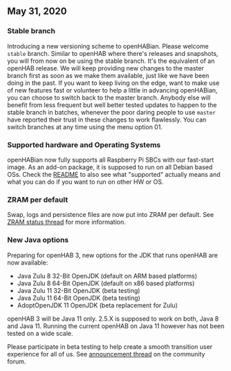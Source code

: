 ## May 31, 2020
### Stable branch
Introducing a new versioning scheme to openHABian. Please welcome `stable` branch.
Similar to openHAB where there's releases and snapshots, you will from now on be using the stable branch. It's the equivalent of an openHAB release.
We will keep providing new changes to the master branch first as soon as we make them available, just like we have been doing in the past. If you want to keep living on the edge, want to make use of new features fast or volunteer to help a little in advancing openHABian, you can choose to switch back to the master branch.
Anybody else will benefit from less frequent but well better tested updates to happen to the stable branch in batches, whenever the poor daring people to use `master` have reported their trust in these changes to work flawlessly.
You can switch branches at any time using the menu option 01.

### Supported hardware and Operating Systems
openHABian now fully supports all Raspberry Pi SBCs with our fast-start image.
As an add-on package, it is supposed to run on all Debian based OSs.
Check the [README](README.md) to also see what "supported" actually means and what you can do if you want to run on other HW or OS.

### ZRAM per default
Swap, logs and persistence files are now put into ZRAM per default.
See [ZRAM status thread](https://community.openhab.org/t/zram-status/80996) for more information.

### New Java options
Preparing for openHAB 3, new options for the JDK that runs openHAB are now available:

 - Java Zulu 8 32-Bit OpenJDK (default on ARM based platforms)
 - Java Zulu 8 64-Bit OpenJDK (default on x86 based platforms)
 - Java Zulu 11 32-Bit OpenJDK (beta testing)
 - Java Zulu 11 64-Bit OpenJDK (beta testing)
 - AdoptOpenJDK 11 OpenJDK (beta replacement for Zulu)

openHAB 3 will be Java 11 only.  2.5.X is supposed to work on both, Java 8 and Java 11.
Running the current openHAB on Java 11 however has not been tested on a wide scale.

Please participate in beta testing to help create a smooth transition user experience for all of us. See [announcement thread](https://community.openhab.org/t/Java-testdrive/XXX) on the community forum.

